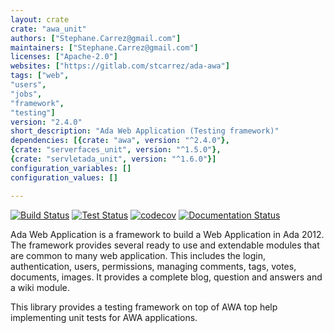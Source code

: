 ```yaml
---
layout: crate
crate: "awa_unit"
authors: ["Stephane.Carrez@gmail.com"]
maintainers: ["Stephane.Carrez@gmail.com"]
licenses: ["Apache-2.0"]
websites: ["https://gitlab.com/stcarrez/ada-awa"]
tags: ["web",
"users",
"jobs",
"framework",
"testing"]
version: "2.4.0"
short_description: "Ada Web Application (Testing framework)"
dependencies: [{crate: "awa", version: "^2.4.0"},
{crate: "serverfaces_unit", version: "^1.5.0"},
{crate: "servletada_unit", version: "^1.6.0"}]
configuration_variables: []
configuration_values: []

---
```

[![Build Status](https://img.shields.io/jenkins/s/https/jenkins.vacs.fr/Bionic-AWA.svg)](https://jenkins.vacs.fr/job/Bionic-AWA/)
[![Test Status](https://img.shields.io/jenkins/t/https/jenkins.vacs.fr/Bionic-AWA.svg)](https://jenkins.vacs.fr/job/Bionic-AWA/)
[![codecov](https://codecov.io/gh/stcarrez/ada-awa/branch/master/graph/badge.svg)](https://codecov.io/gh/stcarrez/ada-awa)
[![Documentation Status](https://readthedocs.org/projects/ada-awa/badge/?version=latest)](https://ada-awa.readthedocs.io/en/latest/?badge=latest)

Ada Web Application is a framework to build a Web Application in Ada 2012.
The framework provides several ready to use and extendable modules that are common
to many web application.  This includes the login, authentication, users, permissions,
managing comments, tags, votes, documents, images.  It provides a complete blog,
question and answers and a wiki module.

This library provides a testing framework on top of AWA top help implementing
unit tests for AWA applications.



